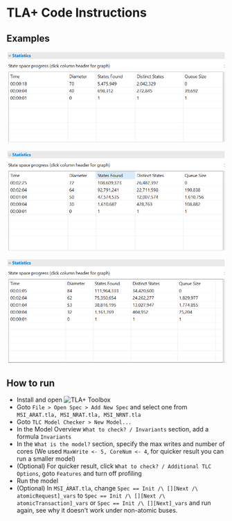 # TLA+ Code Instructions

## Examples

![ARAT](/img/TLA-ARAT.png)

![NRAT](/img/TLA-NRAT.png)

![NRNT](/img/TLA-NRNT.png)

## How to run

- Install and open ![TLA+ Toolbox](https://github.com/tlaplus/tlaplus/releases/tag/v1.7.1#latest-tla-files)
- Goto `File > Open Spec > Add New Spec` and select one from `MSI_ARAT.tla, MSI_NRAT.tla, MSI_NRNT.tla`
- Goto `TLC Model Checker > New Model...` 
- In the Model Overview `What to check? / Invariants` section, add a formula `Invariants`
- In the `What is the model?` section, specify the max writes and number of cores (We used `MaxWrite <- 5, CoreNum <- 4`, for quicker result you can run a smaller model)
- (Optional) For quicker result, click `What to check? / Additional TLC Options`, goto `Features` and turn off profiling
- Run the model
- (Optional) In `MSI_ARAT.tla`, change `Spec == Init /\ [][Next /\ atomicRequest]_vars` to `Spec == Init /\ [][Next /\ atomicTransaction]_vars` or `Spec == Init /\ [][Next]_vars` and run again, see why it doesn't work under non-atomic buses.
